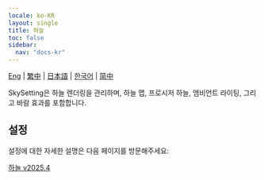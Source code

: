 ```yaml
---
locale: ko-KR
layout: single
title: 하늘
toc: false
sidebar:
  nav: "docs-kr"
---
```

[Eng](/dancexr/features/sky) | [繁中](/tw/dancexr/features/sky) | [日本語](/jp/dancexr/features/sky) | [한국어](/kr/dancexr/features/sky) | [简中](/zh/dancexr/features/sky)

SkySetting은 하늘 렌더링을 관리하며, 하늘 맵, 프로시저 하늘, 앰비언트 라이팅, 그리고 바람 효과를 포함합니다.

## 설정

설정에 대한 자세한 설명은 다음 페이지를 방문해주세요:

[하늘 v2025.4](/dancexr/menu/2025.4/scene/sky)